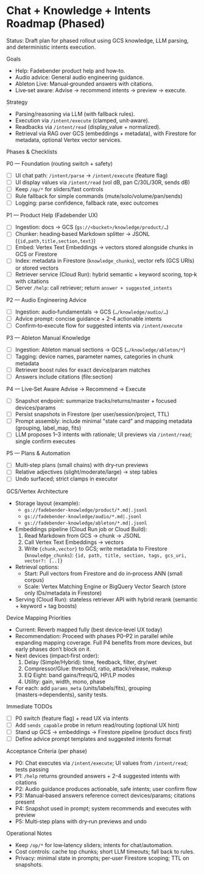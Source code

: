 # Chat + Knowledge + Intents Roadmap (Phased)

Status: Draft plan for phased rollout using GCS knowledge, LLM parsing, and deterministic intents execution.

Goals
- Help: Fadebender product help and how‑to.
- Audio advice: General audio engineering guidance.
- Ableton Live: Manual‑grounded answers with citations.
- Live‑set aware: Advise → recommend intents → preview → execute.

Strategy
- Parsing/reasoning via LLM (with fallback rules).
- Execution via `/intent/execute` (clamped, unit‑aware).
- Readbacks via `/intent/read` (display_value + normalized).
- Retrieval via RAG over GCS (embeddings + metadata), with Firestore for metadata, optional Vertex vector services.

Phases & Checklists

P0 — Foundation (routing switch + safety)
- [ ] UI chat path: `/intent/parse` → `/intent/execute` (feature flag)
- [ ] UI display values via `/intent/read` (vol dB, pan C/30L/30R, sends dB)
- [ ] Keep `/op/*` for sliders/fast controls
- [ ] Rule fallback for simple commands (mute/solo/volume/pan/sends)
- [ ] Logging: parse confidence, fallback rate, exec outcomes

P1 — Product Help (Fadebender UX)
- [ ] Ingestion: docs → GCS (`gs://<bucket>/knowledge/product/…`)
- [ ] Chunker: heading‑based Markdown splitter → JSONL (`{id,path,title,section,text}`)
- [ ] Embed: Vertex Text Embeddings → vectors stored alongside chunks in GCS or Firestore
- [ ] Index: metadata in Firestore (`knowledge_chunks`), vector refs (GCS URIs) or stored vectors
- [ ] Retriever service (Cloud Run): hybrid semantic + keyword scoring, top‑k with citations
- [ ] Server `/help`: call retriever; return `answer + suggested_intents`

P2 — Audio Engineering Advice
- [ ] Ingestion: audio‑fundamentals → GCS (`…/knowledge/audio/…`)
- [ ] Advice prompt: concise guidance + 2–4 actionable intents
- [ ] Confirm‑to‑execute flow for suggested intents via `/intent/execute`

P3 — Ableton Manual Knowledge
- [ ] Ingestion: Ableton manual sections → GCS (`…/knowledge/ableton/*`)
- [ ] Tagging: device names, parameter names, categories in chunk metadata
- [ ] Retriever boost rules for exact device/param matches
- [ ] Answers include citations (file:section)

P4 — Live‑Set Aware Advise → Recommend → Execute
- [ ] Snapshot endpoint: summarize tracks/returns/master + focused devices/params
- [ ] Persist snapshots in Firestore (per user/session/project, TTL)
- [ ] Prompt assembly: include minimal "state card" and mapping metadata (grouping, label_map, fits)
- [ ] LLM proposes 1–3 intents with rationale; UI previews via `/intent/read`; single confirm executes

P5 — Plans & Automation
- [ ] Multi‑step plans (small chains) with dry‑run previews
- [ ] Relative adjectives (slight/moderate/large) → step tables
- [ ] Undo surfaced; strict clamps in executor

GCS/Vertex Architecture
- Storage layout (example):
  - `gs://fadebender-knowledge/product/*.md|.jsonl`
  - `gs://fadebender-knowledge/audio/*.md|.jsonl`
  - `gs://fadebender-knowledge/ableton/*.md|.jsonl`
- Embeddings pipeline (Cloud Run job or Cloud Build):
  1) Read Markdown from GCS → chunk → JSONL
  2) Call Vertex Text Embeddings → vectors
  3) Write `{chunk,vector}` to GCS; write metadata to Firestore (`knowledge_chunks`): `{id, path, title, section, tags, gcs_uri, vector?: [..]}`
- Retrieval options:
  - Start: Pull vectors from Firestore and do in‑process ANN (small corpus)
  - Scale: Vertex Matching Engine or BigQuery Vector Search (store only IDs/metadata in Firestore)
- Serving (Cloud Run): stateless retriever API with hybrid rerank (semantic + keyword + tag boosts)

Device Mapping Priorities
- Current: Reverb mapped fully (best device‑level UX today)
- Recommendation: Proceed with phases P0–P2 in parallel while expanding mapping coverage. Full P4 benefits from more devices, but early phases don’t block on it.
- Next devices (impact‑first order):
  1) Delay (Simple/Hybrid): time, feedback, filter, dry/wet
  2) Compressor/Glue: threshold, ratio, attack/release, makeup
  3) EQ Eight: band gains/freqs/Q, HP/LP modes
  4) Utility: gain, width, mono, phase
- For each: add `params_meta` (units/labels/fits), grouping (masters→dependents), sanity tests.

Immediate TODOs
- [ ] P0 switch (feature flag) + read UX via intents
- [ ] Add `sends_capable` probe in return read/routing (optional UX hint)
- [ ] Stand up GCS → embeddings → Firestore pipeline (product docs first)
- [ ] Define advice prompt templates and suggested intents format

Acceptance Criteria (per phase)
- P0: Chat executes via `/intent/execute`; UI values from `/intent/read`; tests passing
- P1: `/help` returns grounded answers + 2–4 suggested intents with citations
- P2: Audio guidance produces actionable, safe intents; user confirm flow
- P3: Manual‑based answers reference correct devices/params; citations present
- P4: Snapshot used in prompt; system recommends and executes with preview
- P5: Multi‑step plans with dry‑run previews and undo

Operational Notes
- Keep `/op/*` for low‑latency sliders; intents for chat/automation.
- Cost controls: cache top chunks; short LLM timeouts; fall back to rules.
- Privacy: minimal state in prompts; per‑user Firestore scoping; TTL on snapshots.

